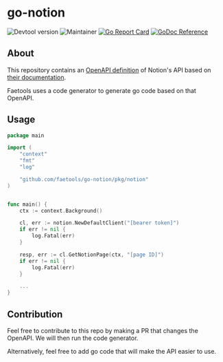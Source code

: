 # go-notion

![Devtool version](https://img.shields.io/badge/Devtool-0.0.17-brightgreen.svg)
![Maintainer](https://img.shields.io/badge/team-firestarters-blue)
[![Go Report Card](https://goreportcard.com/badge/github.com/faetools/go-notion)](https://goreportcard.com/report/github.com/faetools/go-notion)
[![GoDoc Reference](https://img.shields.io/badge/godoc-reference-blue.svg)](https://pkg.go.dev/github.com/faetools/go-notion)

## About

This repository contains an [OpenAPI definition](api/openapi.yaml) of Notion's API based on [their documentation](https://developers.notion.com/).

Faetools uses a code generator to generate go code based on that OpenAPI.

## Usage

```go
package main

import (
	"context"
	"fmt"
	"log"

	"github.com/faetools/go-notion/pkg/notion"
)


func main() {
	ctx := context.Background()

	cl, err := notion.NewDefaultClient("[bearer token]")
	if err != nil {
		log.Fatal(err)
	}

	resp, err := cl.GetNotionPage(ctx, "[page ID]")
	if err != nil {
		log.Fatal(err)
	}

	...
}
```

## Contribution

Feel free to contribute to this repo by making a PR that changes the OpenAPI. We will then run the code generator.

Alternatively, feel free to add go code that will make the API easier to use.
